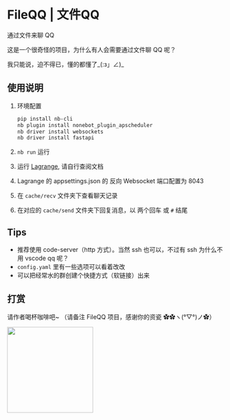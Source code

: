# FileQQ | 文件QQ

通过文件来聊 QQ  

这是一个很奇怪的项目，为什么有人会需要通过文件聊 QQ 呢？  

我只能说，迫不得已，懂的都懂了_(:з」∠)_

## 使用说明

1. 环境配置

    ```bash
    pip install nb-cli
    nb plugin install nonebot_plugin_apscheduler
    nb driver install websockets
    nb driver install fastapi
    ```

2. `nb run` 运行
3. 运行 [Lagrange](https://github.com/LagrangeDev/Lagrange.Core), 请自行查阅文档
4. Lagrange 的 appsettings.json 的 反向 Websocket 端口配置为 8043
5. 在 `cache/recv` 文件夹下查看聊天记录
6. 在对应的 `cache/send` 文件夹下回复消息，以 两个回车 或 `#` 结尾

## Tips

- 推荐使用 code-server（http 方式）。当然 ssh 也可以，不过有 ssh 为什么不用 vscode qq 呢？
- `config.yaml` 里有一些选项可以看着改改
- 可以把经常水的群创建个快捷方式（软链接）出来

## 打赏

请作者喝杯咖啡吧~ （请备注 FileQQ 项目，感谢你的资瓷 ✿✿ヽ(°▽°)ノ✿）

<!-- markdownlint-disable MD045 -->
<a href="https://afdian.com/a/misteo">
  <img width="200" src="https://pic1.afdiancdn.com/static/img/welcome/button-sponsorme.png">
</a>
